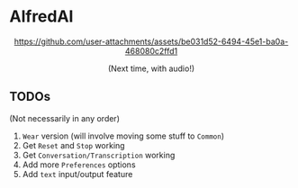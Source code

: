 # AlfredAI

<div align="center">

https://github.com/user-attachments/assets/be031d52-6494-45e1-ba0a-468080c2ffd1

(Next time, with audio!)

</div>

## TODOs
(Not necessarily in any order)
1. `Wear` version (will involve moving some stuff to `Common`)
2. Get `Reset` and `Stop` working
3. Get `Conversation/Transcription` working
4. Add more `Preferences` options
5. Add `text` input/output feature